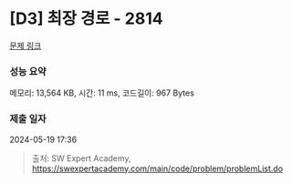 # [D3] 최장 경로 - 2814 

[문제 링크](https://swexpertacademy.com/main/code/problem/problemDetail.do?contestProbId=AV7GOPPaAeMDFAXB) 

### 성능 요약

메모리: 13,564 KB, 시간: 11 ms, 코드길이: 967 Bytes

### 제출 일자

2024-05-19 17:36



> 출처: SW Expert Academy, https://swexpertacademy.com/main/code/problem/problemList.do